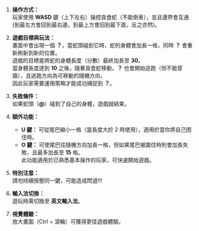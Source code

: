 1. **操作方式：**  
   玩家使用 **WASD** 鍵（上下左右）操控貪食蛇（不能倒車），並且邊界會互通  
   (到最左方會回到最右邊，到最上方會回到最下面，反之亦然)。

2. **遊戲目標與玩法：**  
   畫面中會出現一個 **？**，當蛇頭碰到它時，蛇的身體會加長一格，同時 **？** 會重新刷新到新的位置。  
   遊戲的目標是將蛇的身體長度（分數）最終加長至 **30**。  
   當身體長度達到 **10** 之後，隨著貪食蛇移動，**？** 也會開始逃跑（但不能穿牆），且逃跑方向為可移動的隨機方向，  
   因此玩家需要運用策略才能成功捕捉到 **？**。

3. **失敗條件：**  
   如果蛇頭（**@**）碰到了自己的身體，遊戲就結束。

4. **額外功能：**  
   - **U 鍵：** 可從尾巴縮小一格（當長度大於 2 時使用），適用於當你將自己困住時。  
   - **O 鍵：** 可使尾巴往隨機方向加長一格，但如果尾巴被圍住時則會加長失敗，且最多加長至 **15** 格。  
     此功能適用於已熟悉基本操作的玩家，可快速開始遊戲。

5. **特別注意：**  
   請勿持續按壓同一鍵，可能造成閃退!!!

6. **輸入法切換：**  
   遊玩時需切換至 **英文輸入法**。

7. **視覺體驗：**  
   放大畫面（Ctrl + 滾輪）可獲得更佳遊戲體驗。
